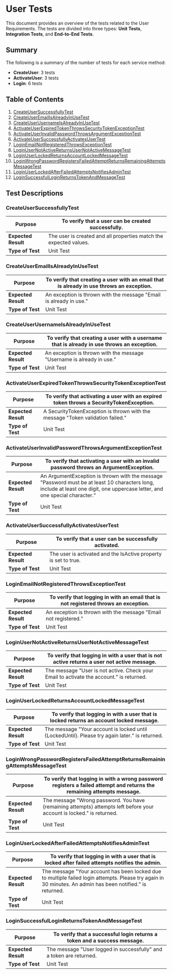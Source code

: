 # User Tests

This document provides an overview of the tests related to the User Requirements. The tests are divided into three types: **Unit Tests**, **Integration Tests**, and **End-to-End Tests**.

## Summary

The following is a summary of the number of tests for each service method:

- **CreateUser**: 3 tests
- **ActivateUser**: 3 tests
- **Login**: 6 tests

## Table of Contents

1. [CreateUserSuccessfullyTest](#createusersuccessfullytest)
2. [CreateUserEmailIsAlreadyInUseTest](#createuseremailisalreadyinusetest)
3. [CreateUserUsernameIsAlreadyInUseTest](#createuserusernameisalreadyinusetest)
4. [ActivateUserExpiredTokenThrowsSecurityTokenExceptionTest](#activateuserexpiredtokenthrowssecuritytokenexceptiontest)
5. [ActivateUserInvalidPasswordThrowsArgumentExceptionTest](#activateuserinvalidpasswordthrowsargumentexceptiontest)
6. [ActivateUserSuccessfullyActivatesUserTest](#activateusersuccessfullyactivatesusertest)
7. [LoginEmailNotRegisteredThrowsExceptionTest](#loginemailnotregisteredthrowsexceptiontest)
8. [LoginUserNotActiveReturnsUserNotActiveMessageTest](#loginusernotactivereturnsusernotactivemessagetest)
9. [LoginUserLockedReturnsAccountLockedMessageTest](#loginuserlockedreturnsaccountlockedmessagetest)
10. [LoginWrongPasswordRegistersFailedAttemptReturnsRemainingAttemptsMessageTest](#loginwrongpasswordregistersfailedattemptreturnsremainingattemptsmessagetest)
11. [LoginUserLockedAfterFailedAttemptsNotifiesAdminTest](#loginuserlockedafterfailedattemptsnotifiesadmintest)
12. [LoginSuccessfulLoginReturnsTokenAndMessageTest](#loginsuccessfulloginreturnstokenandmessagetest)

## Test Descriptions

### CreateUserSuccessfullyTest

| **Purpose** | To verify that a user can be created successfully. |
|-------------|----------------------------------------------------|
| **Expected Result** | The user is created and all properties match the expected values. |
| **Type of Test** | Unit Test |

### CreateUserEmailIsAlreadyInUseTest

| **Purpose** | To verify that creating a user with an email that is already in use throws an exception. |
|-------------|----------------------------------------------------------------------------------------|
| **Expected Result** | An exception is thrown with the message "Email is already in use." |
| **Type of Test** | Unit Test |

### CreateUserUsernameIsAlreadyInUseTest

| **Purpose** | To verify that creating a user with a username that is already in use throws an exception. |
|-------------|-------------------------------------------------------------------------------------------|
| **Expected Result** | An exception is thrown with the message "Username is already in use." |
| **Type of Test** | Unit Test |

### ActivateUserExpiredTokenThrowsSecurityTokenExceptionTest

| **Purpose** | To verify that activating a user with an expired token throws a SecurityTokenException. |
|-------------|----------------------------------------------------------------------------------------|
| **Expected Result** | A SecurityTokenException is thrown with the message "Token validation failed." |
| **Type of Test** | Unit Test |

### ActivateUserInvalidPasswordThrowsArgumentExceptionTest

| **Purpose** | To verify that activating a user with an invalid password throws an ArgumentException. |
|-------------|---------------------------------------------------------------------------------------|
| **Expected Result** | An ArgumentException is thrown with the message "Password must be at least 10 characters long, include at least one digit, one uppercase letter, and one special character." |
| **Type of Test** | Unit Test |

### ActivateUserSuccessfullyActivatesUserTest

| **Purpose** | To verify that a user can be successfully activated. |
|-------------|------------------------------------------------------|
| **Expected Result** | The user is activated and the IsActive property is set to true. |
| **Type of Test** | Unit Test |

### LoginEmailNotRegisteredThrowsExceptionTest

| **Purpose** | To verify that logging in with an email that is not registered throws an exception. |
|-------------|-----------------------------------------------------------------------------------|
| **Expected Result** | An exception is thrown with the message "Email not registered." |
| **Type of Test** | Unit Test |

### LoginUserNotActiveReturnsUserNotActiveMessageTest

| **Purpose** | To verify that logging in with a user that is not active returns a user not active message. |
|-------------|-------------------------------------------------------------------------------------------|
| **Expected Result** | The message "User is not active. Check your Email to activate the account." is returned. |
| **Type of Test** | Unit Test |

### LoginUserLockedReturnsAccountLockedMessageTest

| **Purpose** | To verify that logging in with a user that is locked returns an account locked message. |
|-------------|----------------------------------------------------------------------------------------|
| **Expected Result** | The message "Your account is locked until {LockedUntil}. Please try again later." is returned. |
| **Type of Test** | Unit Test |

### LoginWrongPasswordRegistersFailedAttemptReturnsRemainingAttemptsMessageTest

| **Purpose** | To verify that logging in with a wrong password registers a failed attempt and returns the remaining attempts message. |
|-------------|----------------------------------------------------------------------------------------------------------------------|
| **Expected Result** | The message "Wrong password. You have {remaining attempts} attempts left before your account is locked." is returned. |
| **Type of Test** | Unit Test |

### LoginUserLockedAfterFailedAttemptsNotifiesAdminTest

| **Purpose** | To verify that logging in with a user that is locked after failed attempts notifies the admin. |
|-------------|-----------------------------------------------------------------------------------------------|
| **Expected Result** | The message "Your account has been locked due to multiple failed login attempts. Please try again in 30 minutes. An admin has been notified." is returned. |
| **Type of Test** | Unit Test |

### LoginSuccessfulLoginReturnsTokenAndMessageTest

| **Purpose** | To verify that a successful login returns a token and a success message. |
|-------------|-------------------------------------------------------------------------|
| **Expected Result** | The message "User logged in successfully" and a token are returned. |
| **Type of Test** | Unit Test |